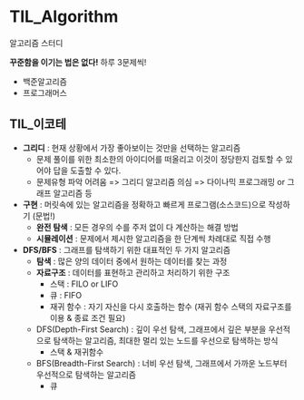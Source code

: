 # TIL_Algorithm

알고리즘 스터디

**꾸준함을 이기는 법은 없다!**
하루 3문제씩!

- 백준알고리즘
- 프로그래머스

## TIL_이코테

* **그리디** : 현재 상황에서 가장 좋아보이는 것만을 선택하는 알고리즘
    * 문제 풀이를 위한 최소한의 아이디어를 떠올리고 이것이 정당한지 검토할 수 있어야 답을 도출할 수 있다.
    * 문제유형 파악 어려움 => 그리디 알고리즘 의심 => 다이나믹 프로그래밍 or 그래프 알고리즘 등
* **구현** : 머릿속에 있는 알고리즘을 정확하고 빠르게 프로그램(소스코드)으로 작성하기 (문법!)
    * **완전 탐색** : 모든 경우의 수를 주저 없이 다 계산하는 해결 방법
    * **시뮬레이션** : 문제에서 제시한 알고리즘을 한 단계씩 차례대로 직접 수행
* **DFS/BFS** : 그래프를 탐색하기 위한 대표적인 두 가지 알고리즘
    * **탐색** : 많은 양의 데이터 중에서 원하는 데이터를 찾는 과정
    * **자료구조** : 데이터를 표현하고 관리하고 처리하기 위한 구조
        * 스택 : FILO or LIFO
        * 큐 : FIFO
        * 재귀 함수 : 자기 자신을 다시 호출하는 함수 (재귀 함수 스택의 자료구조를 이용 & 종료 조건 필요)
    * DFS(Depth-First Search) : 깊이 우선 탐색, 그래프에서 깊은 부분을 우선적으로 탐색하는 알고리즘, 최대한 멀리 있는 노드를 우선으로 탐색하는 방식
      * 스택 & 재귀함수
    * BFS(Breadth-First Search) : 너비 우선 탐색, 그래프에서 가까운 노드부터 우선적으로 탐색하는 알고리즘
      * 큐 
